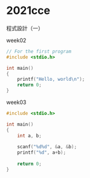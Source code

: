 # 2021cce
程式設計（一）


week02

```c
// For the first program
#include <stdio.h>

int main()
{
    printf("Hello, world\n");
    return 0;
}
```


week03

```c
#include <stdio.h>

int main()
{
	int a, b;
	
	scanf("%d%d", &a, &b);
	printf("%d", a+b);
	
	return 0;
}
```
